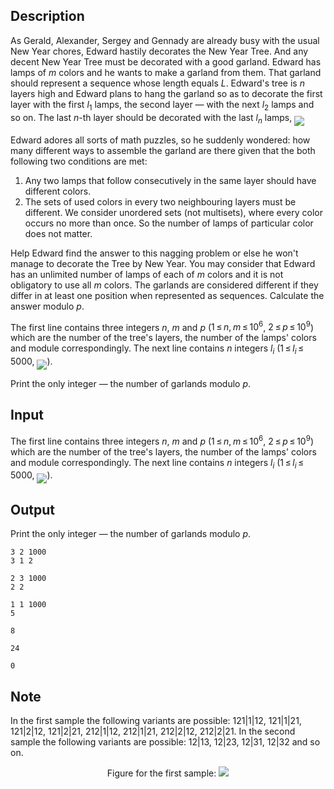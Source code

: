 ## Description

<div><p>As Gerald, Alexander, Sergey and Gennady are already busy with the usual New Year chores, Edward hastily decorates the New Year Tree. And any decent New Year Tree must be decorated with a good garland. Edward has lamps of <span class="tex-span"><i>m</i></span> colors and he wants to make a garland from them. That garland should represent a sequence whose length equals <span class="tex-span"><i>L</i></span>. Edward's tree is <span class="tex-span"><i>n</i></span> layers high and Edward plans to hang the garland so as to decorate the first layer with the first <span class="tex-span"><i>l</i><sub class="lower-index">1</sub></span> lamps, the second layer — with the next <span class="tex-span"><i>l</i><sub class="lower-index">2</sub></span> lamps and so on. The last <span class="tex-span"><i>n</i></span>-th layer should be decorated with the last <span class="tex-span"><i>l</i><sub class="lower-index"><i>n</i></sub></span> lamps, <img align="middle" class="tex-formula" src="file://K8TpGkWk.png" style="max-width: 100.0%;max-height: 100.0%;"> </p><p>Edward adores all sorts of math puzzles, so he suddenly wondered: how many different ways to assemble the garland are there given that the both following two conditions are met: </p><ol> <li> Any two lamps that follow consecutively in the same layer should have different colors. </li><li> The sets of used colors in every two <span class="tex-font-style-bf">neighbouring</span> layers must be different. We consider unordered sets (not multisets), where every color occurs no more than once. So the number of lamps of particular color does not matter. </li></ol><p>Help Edward find the answer to this nagging problem or else he won't manage to decorate the Tree by New Year. You may consider that Edward has an unlimited number of lamps of each of <span class="tex-span"><i>m</i></span> colors and it is not obligatory to use all <span class="tex-span"><i>m</i></span> colors. The garlands are considered different if they differ in at least one position when represented as sequences. Calculate the answer modulo <span class="tex-span"><i>p</i></span>.</p></div><div class="input-specification"><p>The first line contains three integers <span class="tex-span"><i>n</i></span>, <span class="tex-span"><i>m</i></span> and <span class="tex-span"><i>p</i></span> (<span class="tex-span">1 ≤ <i>n</i>, <i>m</i> ≤ 10<sup class="upper-index">6</sup></span>, <span class="tex-span">2 ≤ <i>p</i> ≤ 10<sup class="upper-index">9</sup></span>) which are the number of the tree's layers, the number of the lamps' colors and module correspondingly. The next line contains <span class="tex-span"><i>n</i></span> integers <span class="tex-span"><i>l</i><sub class="lower-index"><i>i</i></sub></span> (<span class="tex-span">1 ≤ <i>l</i><sub class="lower-index"><i>i</i></sub> ≤ 5000</span>, <img align="middle" class="tex-formula" src="file://9xyhDJtD.png" style="max-width: 100.0%;max-height: 100.0%;">).</p></div><div class="output-specification"><p>Print the only integer — the number of garlands modulo <span class="tex-span"><i>p</i></span>.</p></div>

## Input

<p>The first line contains three integers <span class="tex-span"><i>n</i></span>, <span class="tex-span"><i>m</i></span> and <span class="tex-span"><i>p</i></span> (<span class="tex-span">1 ≤ <i>n</i>, <i>m</i> ≤ 10<sup class="upper-index">6</sup></span>, <span class="tex-span">2 ≤ <i>p</i> ≤ 10<sup class="upper-index">9</sup></span>) which are the number of the tree's layers, the number of the lamps' colors and module correspondingly. The next line contains <span class="tex-span"><i>n</i></span> integers <span class="tex-span"><i>l</i><sub class="lower-index"><i>i</i></sub></span> (<span class="tex-span">1 ≤ <i>l</i><sub class="lower-index"><i>i</i></sub> ≤ 5000</span>, <img align="middle" class="tex-formula" src="file://9xyhDJtD.png" style="max-width: 100.0%;max-height: 100.0%;">).</p>

## Output

<p>Print the only integer — the number of garlands modulo <span class="tex-span"><i>p</i></span>.</p>





```input1
3 2 1000
3 1 2

```




```input2
2 3 1000
2 2

```




```input3
1 1 1000
5

```




```output1
8

```




```output2
24

```




```output3
0

```



## Note

<p>In the first sample the following variants are possible: 121|1|12, 121|1|21, 121|2|12, 121|2|21, 212|1|12, 212|1|21, 212|2|12, 212|2|21. In the second sample the following variants are possible: 12|13, 12|23, 12|31, 12|32 and so on. </p><center> Figure for the first sample: <img class="tex-graphics" src="file://m2z5Om72.png" style="max-width: 100.0%;max-height: 100.0%;"> </center>
